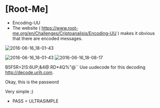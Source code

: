 # [Root-Me] 
+ Encoding-UU
+ The website ( https://www.root-me.org/en/Challenges/Criptoanalisis/Encoding-UU ) makes it obvious that there are encoded messages.


![2016-06-16_18-01-43](https://github.com/user-attachments/assets/6c1b2307-181c-4d60-bc01-2b434403864e)

![2016-06-16_18-01-43](https://github.com/user-attachments/assets/483fcb69-12df-4aaa-84b8-9a58d31f8612)
![2016-06-16_18-08-17](https://github.com/user-attachments/assets/469f459b-7a28-4ce0-b785-86a305bae53b)



B5F5R>2!S:6UP;&4@.RD*4$%34R`](%5,5%)!4TE-4$Q%"@``
Use uudecode for this decoding   http://decode.urih.com.




Okay, this is the password

Very simple ;)
+ PASS = ULTRASIMPLE

